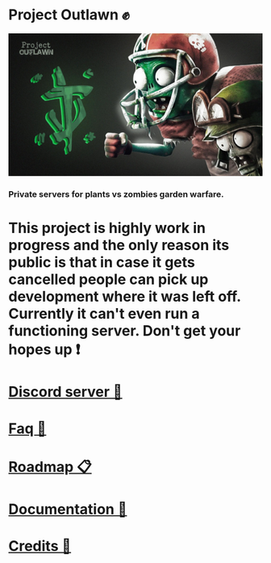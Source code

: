 # Project Outlawn ✊

<img src="Outlawn.jpg" width="800"/>

### Private servers for plants vs zombies garden warfare.

# This project is highly work in progress and the only reason its public is that in case it gets cancelled people can pick up development where it was left off. Currently it can't even run a functioning server. Don't get your hopes up ❗

# [Discord server 💬](https://discord.com/invite/CS5GzFTVWr)

# [Faq 🙋](/docs/Faq.md)

# [Roadmap 📋](/docs/Roadmap.md)

# [Documentation 📄](/docs)

# [Credits 📜](/docs/Credits.md)
